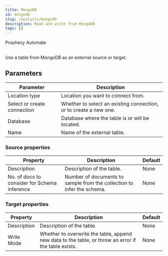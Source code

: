 ```yaml
---
title: MongoDB
id: mongodb
slug: /analysts/mongodb
description: Read and write from MongoDB
tags: []
---
```


<span class="badge">Prophecy Automate</span><br/><br/>

Use a table from MongoDB as an external source or target.

## Parameters

| Parameter                   | Description                                                       |
| --------------------------- | ----------------------------------------------------------------- |
| Location type               | Location you want to connect from.                                |
| Select or create connection | Whether to select an existing connection, or to create a new one. |
| Database                    | Database where the table is or will be located.                   |
| Name                        | Name of the external table.                                       |

### Source properties

| Property                                     | Description                                                            | Default |
| -------------------------------------------- | ---------------------------------------------------------------------- | ------- |
| Description                                  | Description of the table.                                              | None    |
| No. of docs to consider for Schema inference | Number of documents to sample from the collection to infer the schema. | None    |

### Target properties

| Property    | Description                                                                                          | Default |
| ----------- | ---------------------------------------------------------------------------------------------------- | ------- |
| Description | Description of the table.                                                                            | None    |
| Write Mode  | Whether to overwrite the table, append new data to the table, or throw an error if the table exists. | None    |
